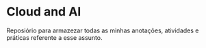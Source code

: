 # Cloud and AI
Reposiório para armazezar todas as minhas anotações, atividades e práticas referente a esse assunto.
